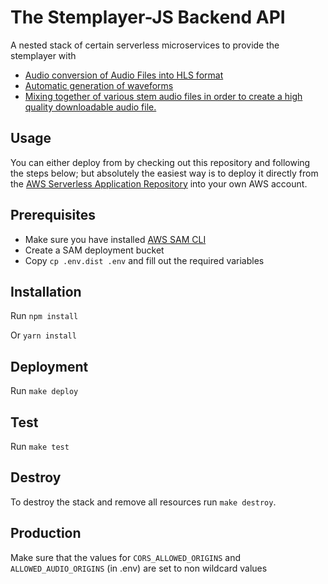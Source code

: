 # The Stemplayer-JS Backend API

A nested stack of certain serverless microservices to provide the stemplayer with

- [Audio conversion of Audio Files into HLS format](https://github.com/sound-ws/hls-service)
- [Automatic generation of waveforms](https://github.com/sound-ws/audio-waveform-service)
- [Mixing together of various stem audio files in order to create a high quality downloadable audio file.](https://github.com/sound-ws/audio-mix-service)

## Usage

You can either deploy from by checking out this repository and following the steps below; but absolutely the easiest way is to deploy it directly from the [AWS Serverless Application Repository](https://aws.amazon.com/serverless/serverlessrepo/) into your own AWS account.

## Prerequisites

- Make sure you have installed [AWS SAM CLI](https://docs.aws.amazon.com/serverless-application-model/latest/developerguide/install-sam-cli.html)
- Create a SAM deployment bucket
- Copy `cp .env.dist .env` and fill out the required variables

## Installation

Run `npm install`

Or `yarn install`

## Deployment

Run `make deploy`

## Test

Run `make test`

## Destroy

To destroy the stack and remove all resources run `make destroy`.

## Production

Make sure that the values for `CORS_ALLOWED_ORIGINS` and `ALLOWED_AUDIO_ORIGINS` (in .env) are set to non wildcard values
